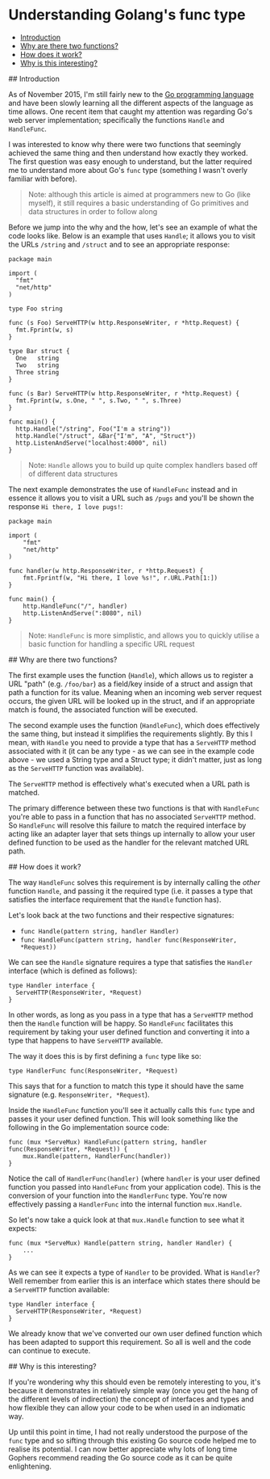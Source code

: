 # Understanding Golang's func type

- [Introduction](#1)
- [Why are there two functions?](#2)
- [How does it work?](#3)
- [Why is this interesting?](#4)

<div id="1"></div>
## Introduction

As of November 2015, I'm still fairly new to the [Go programming language](https://golang.org/) and have been slowly learning all the different aspects of the language as time allows. One recent item that caught my attention was regarding Go's web server implementation; specifically the functions `Handle` and `HandleFunc`.

I was interested to know why there were two functions that seemingly achieved the same thing and then understand how exactly they worked. The first question was easy enough to understand, but the latter required me to understand more about Go's `func` type (something I wasn't overly familiar with before).

> Note: although this article is aimed at programmers new to Go (like myself), it still requires a basic understanding of Go primitives and data structures in order to follow along

Before we jump into the why and the how, let's see an example of what the code looks like. Below is an example that uses `Handle`; it allows you to visit the URLs `/string` and `/struct` and to see an appropriate response:

<!--language-go-->

    package main

    import (
      "fmt"
      "net/http"
    )

    type Foo string

    func (s Foo) ServeHTTP(w http.ResponseWriter, r *http.Request) {
      fmt.Fprint(w, s)
    }

    type Bar struct {
      One   string
      Two   string
      Three string
    }

    func (s Bar) ServeHTTP(w http.ResponseWriter, r *http.Request) {
      fmt.Fprint(w, s.One, " ", s.Two, " ", s.Three)
    }

    func main() {
      http.Handle("/string", Foo("I'm a string"))
      http.Handle("/struct", &Bar{"I'm", "A", "Struct"})
      http.ListenAndServe("localhost:4000", nil)
    }

> Note: `Handle` allows you to build up quite complex handlers based off of different data structures

The next example demonstrates the use of `HandleFunc` instead and in essence it allows you to visit a URL such as `/pugs` and you'll be shown the response `Hi there, I love pugs!`:

<!--language-go-->

    package main

    import (
        "fmt"
        "net/http"
    )

    func handler(w http.ResponseWriter, r *http.Request) {
        fmt.Fprintf(w, "Hi there, I love %s!", r.URL.Path[1:])
    }

    func main() {
        http.HandleFunc("/", handler)
        http.ListenAndServe(":8080", nil)
    }

> Note: `HandleFunc` is more simplistic, and allows you to quickly utilise a basic function for handling a specific URL request

<div id="2"></div>
## Why are there two functions?

The first example uses the function (`Handle`), which allows us to register a URL "path" (e.g. `/foo/bar`) as a field/key inside of a struct and assign that path a function for its value. Meaning when an incoming web server request occurs, the given URL will be looked up in the struct, and if an appropriate match is found, the associated function will be executed.

The second example uses the function (`HandleFunc`), which does effectively the same thing, but instead it simplifies the requirements slightly. By this I mean, with `Handle` you need to provide a type that has a `ServeHTTP` method associated with it (it can be any type - as we can see in the example code above - we used a String type and a Struct type; it didn't matter, just as long as the `ServeHTTP` function was available). 

The `ServeHTTP` method is effectively what's executed when a URL path is matched.

The primary difference between these two functions is that with `HandleFunc` you're able to pass in a function that has no associated `ServeHTTP` method. So `HandleFunc` will resolve this failure to match the required interface by acting like an adapter layer that sets things up internally to allow your user defined function to be used as the handler for the relevant matched URL path.

<div id="3"></div>
## How does it work?

The way `HandleFunc` solves this requirement is by internally calling the *other* function `Handle`, and passing it the required type (i.e. it passes a type that satisfies the interface requirement that the `Handle` function has).

Let's look back at the two functions and their respective signatures:

- `func Handle(pattern string, handler Handler)`
- `func HandleFunc(pattern string, handler func(ResponseWriter, *Request))`

We can see the `Handle` signature requires a type that satisfies the `Handler` interface (which is defined as follows):

<!--language-go-->

    type Handler interface {
      ServeHTTP(ResponseWriter, *Request)
    }

In other words, as long as you pass in a type that has a `ServeHTTP` method then the `Handle` function will be happy. So `HandleFunc` facilitates this requirement by taking your user defined function and converting it into a type that happens to have `ServeHTTP` available.

The way it does this is by first defining a `func` type like so:

<!--language-go-->

    type HandlerFunc func(ResponseWriter, *Request)

This says that for a function to match this type it should have the same signature (e.g. `ResponseWriter, *Request`).
    
Inside the `HandleFunc` function you'll see it actually calls this `func` type and passes it your user defined function. This will look something like the following in the Go implementation source code:

<!--language-go-->

    func (mux *ServeMux) HandleFunc(pattern string, handler func(ResponseWriter, *Request)) {
        mux.Handle(pattern, HandlerFunc(handler))
    }

Notice the call of `HandlerFunc(handler)` (where `handler` is your user defined function you passed into `HandleFunc` from your application code). This is the conversion of your function into the `HandlerFunc` type. You're now effectively passing a `HandlerFunc` into the internal function `mux.Handle`.

So let's now take a quick look at that `mux.Handle` function to see what it expects:

<!--language-go-->

    func (mux *ServeMux) Handle(pattern string, handler Handler) {
        ...
    }

As we can see it expects a type of `Handler` to be provided. What is `Handler`? Well remember from earlier this is an interface which states there should be a `ServeHTTP` function available:

<!--language-go-->

    type Handler interface {
      ServeHTTP(ResponseWriter, *Request)
    }

We already know that we've converted our own user defined function which has been adapted to support this requirement. So all is well and the code can continue to execute.

<div id="4"></div>
## Why is this interesting?

If you're wondering why this should even be remotely interesting to you, it's because it demonstrates in relatively simple way (once you get the hang of the different levels of indirection) the concept of interfaces and types and how flexible they can allow your code to be when used in an indiomatic way.

Up until this point in time, I had not really understood the purpose of the `func` type and so sifting through this existing Go source code helped me to realise its potential. I can now better appreciate why lots of long time Gophers recommend reading the Go source code as it can be quite enlightening.
